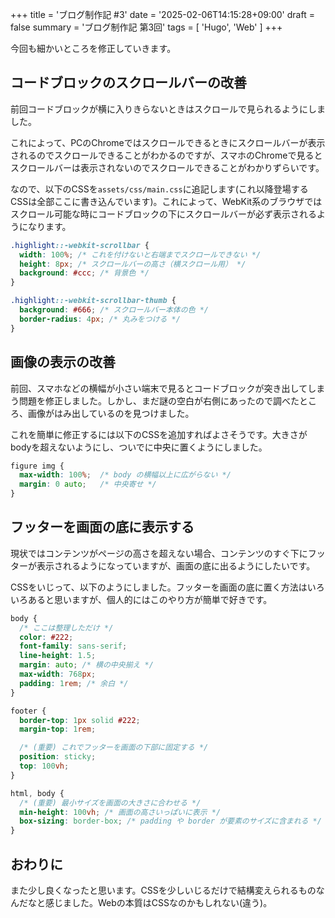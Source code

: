 +++
title = 'ブログ制作記 #3'
date = '2025-02-06T14:15:28+09:00'
draft = false
summary = 'ブログ制作記 第3回'
tags = [ 'Hugo', 'Web' ]
+++

今回も細かいところを修正していきます。

## コードブロックのスクロールバーの改善
前回コードブロックが横に入りきらないときはスクロールで見られるようにしました。

これによって、PCのChromeではスクロールできるときにスクロールバーが表示されるのでスクロールできることがわかるのですが、スマホのChromeで見るとスクロールバーは表示されないのでスクロールできることがわかりずらいです。

なので、以下のCSSを`assets/css/main.css`に追記します(これ以降登場するCSSは全部ここに書き込んでいます)。これによって、WebKit系のブラウザではスクロール可能な時にコードブロックの下にスクロールバーが必ず表示されるようになります。

```css
.highlight::-webkit-scrollbar {
  width: 100%; /* これを付けないと右端までスクロールできない */
  height: 8px; /* スクロールバーの高さ（横スクロール用） */
  background: #ccc; /* 背景色 */
}

.highlight::-webkit-scrollbar-thumb {
  background: #666; /* スクロールバー本体の色 */
  border-radius: 4px; /* 丸みをつける */
}
```

## 画像の表示の改善
前回、スマホなどの横幅が小さい端末で見るとコードブロックが突き出してしまう問題を修正しました。しかし、まだ謎の空白が右側にあったので調べたところ、画像がはみ出しているのを見つけました。

これを簡単に修正するには以下のCSSを追加すればよさそうです。大きさがbodyを超えないようにし、ついでに中央に置くようにしました。

```css
figure img {
  max-width: 100%;  /* body の横幅以上に広がらない */
  margin: 0 auto;   /* 中央寄せ */
}
```

## フッターを画面の底に表示する
現状ではコンテンツがページの高さを超えない場合、コンテンツのすぐ下にフッターが表示されるようになっていますが、画面の底に出るようにしたいです。

CSSをいじって、以下のようにしました。フッターを画面の底に置く方法はいろいろあると思いますが、個人的にはこのやり方が簡単で好きです。

```css
body {
  /* ここは整理しただけ */
  color: #222;
  font-family: sans-serif;
  line-height: 1.5;
  margin: auto; /* 横の中央揃え */
  max-width: 768px;
  padding: 1rem; /* 余白 */
}

footer {
  border-top: 1px solid #222;
  margin-top: 1rem;

  /* (重要) これでフッターを画面の下部に固定する */
  position: sticky;
  top: 100vh;
}

html, body {
  /* (重要) 最小サイズを画面の大きさに合わせる */
  min-height: 100vh; /* 画面の高さいっぱいに表示 */
  box-sizing: border-box; /* padding や border が要素のサイズに含まれる */
}
```

## おわりに
また少し良くなったと思います。CSSを少しいじるだけで結構変えられるものなんだなと感じました。Webの本質はCSSなのかもしれない(違う)。
